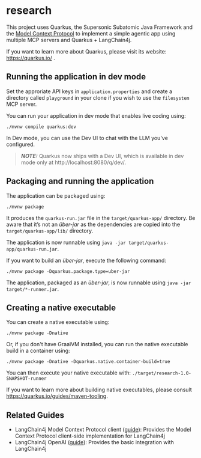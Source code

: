 # research

This project uses Quarkus, the Supersonic Subatomic Java Framework and the
[Model Context Protocol](https://modelcontextprotocol.io/) to implement a simple agentic app using multiple MCP servers and Quarkus + LangChain4j.

If you want to learn more about Quarkus, please visit its website: https://quarkus.io/ .

## Running the application in dev mode

Set the approriate API keys in `application.properties` and create a directory called `playground` in your clone if you wish to use the `filesystem` MCP server.

You can run your application in dev mode that enables live coding using:
```shell script
./mvnw compile quarkus:dev
```
In Dev mode, you can use the Dev UI to chat with the LLM you've configured.

> **_NOTE:_**  Quarkus now ships with a Dev UI, which is available in dev mode only at http://localhost:8080/q/dev/.

## Packaging and running the application

The application can be packaged using:
```shell script
./mvnw package
```
It produces the `quarkus-run.jar` file in the `target/quarkus-app/` directory.
Be aware that it’s not an _über-jar_ as the dependencies are copied into the `target/quarkus-app/lib/` directory.

The application is now runnable using `java -jar target/quarkus-app/quarkus-run.jar`.

If you want to build an _über-jar_, execute the following command:
```shell script
./mvnw package -Dquarkus.package.type=uber-jar
```

The application, packaged as an _über-jar_, is now runnable using `java -jar target/*-runner.jar`.

## Creating a native executable

You can create a native executable using:
```shell script
./mvnw package -Dnative
```

Or, if you don't have GraalVM installed, you can run the native executable build in a container using:
```shell script
./mvnw package -Dnative -Dquarkus.native.container-build=true
```

You can then execute your native executable with: `./target/research-1.0-SNAPSHOT-runner`

If you want to learn more about building native executables, please consult https://quarkus.io/guides/maven-tooling.

## Related Guides

- LangChain4j Model Context Protocol client ([guide](https://docs.quarkiverse.io/quarkus-langchain4j/dev/index.html)): Provides the Model Context Protocol client-side implementation for LangChain4j
- LangChain4j OpenAI ([guide](https://docs.quarkiverse.io/quarkus-langchain4j/dev/index.html)): Provides the basic integration with LangChain4j

